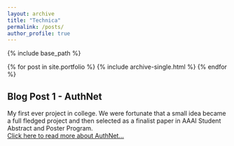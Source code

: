 ```yaml
---
layout: archive
title: "Technica"
permalink: /posts/
author_profile: true
---
```


{% include base_path %}


{% for post in site.portfolio %}
  {% include archive-single.html %}
{% endfor %}
## Blog Post 1 - AuthNet

My first ever project in college. We were fortunate that a small idea became a full fledged project and then selected as a finalist paper in AAAI Student Abstract and Poster Program. <br>
[Click here to read more about AuthNet...](pravanop.github.io/_posts/post1)
